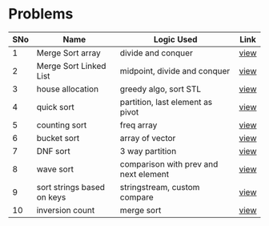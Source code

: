 # Problems

SNo | Name | Logic Used | Link |
----|------|------------|------|
1 | Merge Sort array | divide and conquer | [view](merge_sort_arrays.cpp)
2 | Merge Sort Linked List | midpoint, divide and conquer | [view](merge_sort_linked_list.cpp)
3 | house allocation | greedy algo, sort STL | [view](allocation_kickstart.cpp) 
4 | quick sort | partition, last element as pivot | [view](quicksort.cpp)
5 | counting sort | freq array | [view](counting_sort.cpp)
6 | bucket sort | array of vector | [view](bucket_sort.cpp)
7 | DNF sort | 3 way partition | [view](DNF_sort.cpp)
8 | wave sort | comparison with prev and next element | [view](wave_sort.cpp)
9 | sort strings based on keys | stringstream, custom compare | [view](sort_strings.cpp)
10 | inversion count | merge sort | [view](inversion_count.cpp)